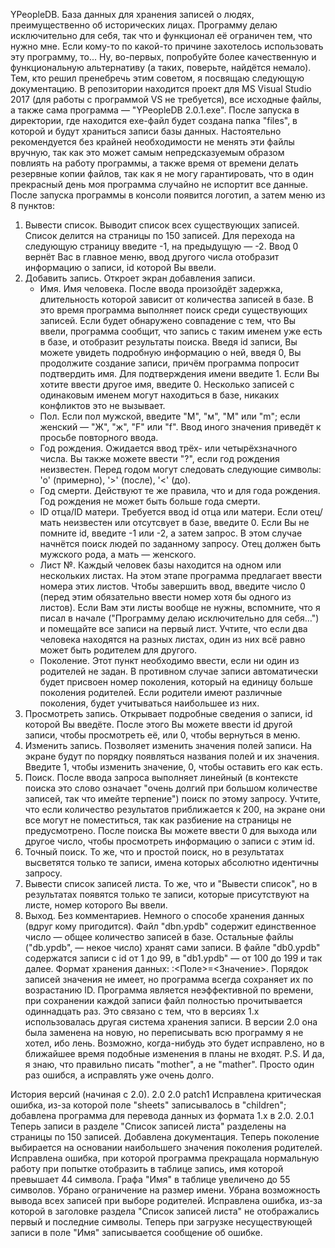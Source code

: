 YPeopleDB.
База данных для хранения записей о людях, преимущественно об исторических лицах.
Программу делаю исключительно для себя, так что и функционал её ограничен тем, что нужно мне.
Если кому-то по какой-то причине захотелось использовать эту программу, то... Ну, во-первых, попробуйте более качественную и функциональную альтернативу (а таких, поверьте, найдётся немало). Тем, кто решил пренебречь этим советом, я посвящаю следующую документацию. В репозитории находится проект для MS Visual Studio 2017 (для работы с программой VS не требуется), все исходные файлы, а также сама программа — "YPeopleDB 2.0.1.exe". После запуска в директории, где находится exe-файл будет создана папка "files", в которой и будут храниться записи базы данных. Настоятельно рекомендуется без крайней необходимости не менять эти файлы вручную, так как это может самым непредсказуемым образом повлиять на работу программы, а также время от времени делать резервные копии файлов, так как я не могу гарантировать, что в один прекрасный день моя программа случайно не испортит все данные.
После запуска программы в консоли появится логотип, а затем меню из 8 пунктов:
1. Вывести список. Выводит список всех существующих записей. Список делится на страницы по 150 записей. Для перехода на следующую страницу введите -1, на предыдущую — -2. Ввод 0 вернёт Вас в главное меню, ввод другого числа отобразит информацию о записи, id которой Вы ввели.
2. Добавить запись. Откроет экран добавления записи.
	- Имя. Имя человека. После ввода произойдёт задержка, длительность которой зависит от количества записей в базе. В это время программа выполняет поиск среди существующих записей. Если будет обнаружено совпадение с тем, что Вы ввели, программа сообщит, что запись с таким именем уже есть в базе, и отобразит результаты поиска. Введя id записи, Вы можете увидеть подробную информацию о ней, введя 0, Вы продолжите создание записи, причём программа попросит подтвердить имя. Для подтверждения имени введите 1. Если Вы хотите ввести другое имя, введите 0. Несколько записей с одинаковым именем могут находиться в базе, никаких конфликтов это не вызывает.
	- Пол. Если пол мужской, введите "М", "м", "M" или "m"; если женский — "Ж", "ж", "F" или "f". Ввод иного значения приведёт к просьбе повторного ввода.
	- Год рождения. Ожидается ввод трёх- или четырёхзначного числа. Вы также можете ввести "?", если год рождения неизвестен. Перед годом могут следовать следующие символы: 'о' (примерно), '>' (после), '<' (до).
	- Год смерти. Действуют те же правила, что и для года рождения. Год рождения не может быть больше года смерти.
	- ID отца/ID матери. Требуется ввод id отца или матери. Если отец/мать неизвестен или отсутсвует в базе, введите 0. Если Вы не помните id, введите -1 или -2, а затем запрос. В этом случае начнётся поиск людей по заданному запросу. Отец должен быть мужского рода, а мать — женского.
	- Лист №. Каждый человек базы находится на одном или нескольких листах. На этом этапе программа предлагает ввести номера этих листов. Чтобы завершить ввод, введите число 0 (перед этим обязательно ввести номер хотя бы одного из листов). Если Вам эти листы вообще не нужны, вспомните, что я писал в начале ("Программу делаю исключительно для себя…") и помещайте все записи на первый лист. Учтите, что если два человека находятся на разных листах, один из них всё равно может быть родителем для другого.
	- Поколение. Этот пункт необходимо ввести, если ни один из родителей не задан. В противном случае записи автоматически будет присвоен номер поколения, который на единицу больше поколения родителей. Если родители имеют различные поколения, будет учитываться наибольшее из них.
3. Просмотреть запись. Открывает подробные сведения о записи, id которой Вы введёте. После этого Вы можете ввести id другой записи, чтобы просмотреть её, или 0, чтобы вернуться в меню.
4. Изменить запись. Позволяет изменить значения полей записи. На экране будут по порядку появляться названия полей и их значения. Введите 1, чтобы изменить значение, 0, чтобы оставить его как есть.
5. Поиск. После ввода запроса выполняет линейный (в контексте поиска это слово означает "очень долгий при большом количестве записей, так что имейте терпение") поиск по этому запросу. Учтите, что если количество результатов приближается к 200, на экране они все могут не поместиться, так как разбиение на страницы не предусмотрено. После поиска Вы можете ввести 0 для выхода или другое число, чтобы просмотреть информацию о записи с этим id.
6. Точный поиск. То же, что и простой поиск, но в результатах высветятся только те записи, имена которых абсолютно идентичны запросу.
7. Вывести список записей листа. То же, что и "Вывести список", но в результатах появятся только те записи, которые присутствуют на листе, номер которого Вы ввели.
0. Выход. Без комментариев.
Немного о способе хранения данных (вдруг кому пригодится).
Файл "dbn.ypdb" содержит единственное число — общее количество записей в базе. Остальные файлы ("db<x>.ypdb", <x> — некое число) хранят сами записи. В файле "db0.ypdb" содержатся записи с id от 1 до 99, в "db1.ypdb" — от 100 до 199 и так далее. Формат хранения данных: <ID>:<Поле>=<Значение>. Порядок записей значения не имеет, но программа всегда сохраняет их по возрастанию ID.
Программа является неэффективной по времени, при сохранении каждой записи файл полностью прочитывается одиннадцать раз. Это связано с тем, что в версиях 1.x использовалась другая система хранения записи. В версии 2.0 она была заменена на новую, но переписывать всю программу я не хотел, ибо лень. Возможно, когда-нибудь это будет исправлено, но в ближайшее время подобные изменения в планы не входят.
P.S. И да, я знаю, что правильно писать "mother", а не "mather". Просто один раз ошибся, а исправлять уже очень долго.

История версий (начиная с 2.0).
2.0
			2.0 patch1 Исправлена критическая ошибка, из-за которой поле "sheets" записывалось в "children"; добавлена программа для перевода данных из формата 1.x в 2.0.
		2.0.1 Теперь записи в разделе "Список записей листа" разделены на страницы по 150 записей. Добавлена документация. Теперь поколение выбирается на основании наибольшего значения поколения родителей. Исправлена ошибка, при которой программа прекращала нормальную работу при попытке отобразить в таблице запись, имя которой превышает 44 символа. Графа "Имя" в таблице увеличено до 55 символов. Убрано ограничение на размер имени. Убрана возможность вывода всех записей при выборе родителей. Исправлена ошибка, из-за которой в заголовке раздела "Список записей листа" не отображались первый и последние символы. Теперь при загрузке несуществующей записи в поле "Имя" записывается сообщение об ошибке.